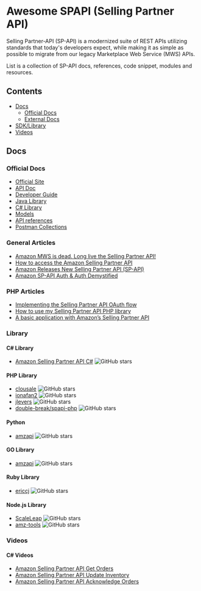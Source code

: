 # Awesome SPAPI (Selling Partner API)  

Selling Partner-API (SP-API) is a modernized suite of REST APIs utilizing standards that today's developers expect, while making it as simple as possible to migrate from our legacy Marketplace Web Service (MWS) APIs.

List is a collection of SP-API docs, references, code snippet, modules and resources.

## Contents

- [Docs](#docs)
  - [Official Docs](#official-docs)
  - [External Docs](#external-docs)
- [SDK/Library](#Library)
- [Videos](#videos)

## Docs

### Official Docs

- [Official Site]([https://github.com/amzn/selling-partner-api-docs](https://developer-docs.amazon.com/sp-api/))
- [API Doc]([https://github.com/amzn/selling-partner-api-docs](https://developer-docs.amazon.com/sp-api/docs))
- [Developer Guide]([https://github.com/amzn/selling-partner-api-docs/blob/main/guides/en-US/developer-guide/SellingPartnerApiDeveloperGuide.md](https://developer-docs.amazon.com/sp-api/docs/what-is-the-selling-partner-api))
- [Java Library](https://github.com/amzn/selling-partner-api-models/tree/main/clients/sellingpartner-api-aa-java)
- [C# Library](https://github.com/amzn/selling-partner-api-models/tree/main/clients/sellingpartner-api-aa-csharp)
- [Models ](https://github.com/amzn/selling-partner-api-models)
- [API references](https://github.com/amzn/selling-partner-api-docs/tree/main/references)
- [Postman Collections](https://github.com/amzn/selling-partner-api-models/tree/main/clients/postman-collections)

### General Articles 

- [Amazon MWS is dead. Long live the Selling Partner API!](https://jesseevers.com/new-amazon-seller-api/)
- [How to access the Amazon Selling Partner API](https://jesseevers.com/selling-partner-api-access/) 
- [Amazon Releases New Selling Partner API (SP-API)](https://blog.openbridge.com/amazon-releases-modern-selling-partner-api-sp-api-2a5641341c28)
- [Amazon SP-API Auth & Auth Demystified](https://marco-tibaldeschi.medium.com/amazon-sp-api-auth-auth-demystified-ab3bc746729b)

### PHP Articles 

- [Implementing the Selling Partner API OAuth flow](https://jesseevers.com/spapi-oauth/)
- [How to use my Selling Partner API PHP library](https://jesseevers.com/spapi-php-library/)
- [A basic application with Amazon’s Selling Partner API](https://jesseevers.com/spapi-first-application/)

### Library

#### C# Library

- [Amazon Selling Partner API C#](https://github.com/abuzuhri/Amazon-SP-API-CSharp) ![GitHub stars](https://img.shields.io/github/stars/abuzuhri/Amazon-SP-API-CSharp?style=plastic&logoWidth=1)

#### PHP Library

- [clousale](https://github.com/clousale/amazon-sp-api-php) ![GitHub stars](https://img.shields.io/github/stars/clousale/amazon-sp-api-php?style=plastic&logoWidth=1)
- [ionafan2](https://github.com/ionafan2/selling-partner-api-php-sandbox) ![GitHub stars](https://img.shields.io/github/stars/ionafan2/selling-partner-api-php-sandbox?style=plastic&logoWidth=1)
- [jlevers](https://github.com/jlevers/selling-partner-api) ![GitHub stars](https://img.shields.io/github/stars/jlevers/selling-partner-api?style=plastic&logoWidth=1)
- [double-break/spapi-php](https://github.com/double-break/spapi-php) ![GitHub stars](https://img.shields.io/github/stars/double-break/spapi-php?style=plastic&logoWidth=1)

#### Python

- [amzapi](https://github.com/saleweaver/python-amazon-sp-api) ![GitHub stars](https://img.shields.io/github/stars/saleweaver/python-amazon-sp-api?style=plastic&logoWidth=1)

#### GO Library

- [amzapi](https://github.com/amzapi/selling-partner-api-sdk) ![GitHub stars](https://img.shields.io/github/stars/amzapi/selling-partner-api-sdk?style=plastic&logoWidth=1)

#### Ruby Library

- [ericcj](https://github.com/ericcj/amz_sp_api) ![GitHub stars](https://img.shields.io/github/stars/ericcj/amz_sp_api?style=plastic&logoWidth=1)

#### Node.js Library

- [ScaleLeap](https://github.com/ScaleLeap/selling-partner-api-sdk) ![GitHub stars](https://img.shields.io/github/stars/ScaleLeap/selling-partner-api-sdk?style=plastic&logoWidth=1)
- [amz-tools](https://github.com/amz-tools/amazon-sp-api) ![GitHub stars](https://img.shields.io/github/stars/amz-tools/amazon-sp-api?style=plastic&logoWidth=1)

### Videos 

#### C# Videos

- [Amazon Selling Partner API Get Orders](https://www.youtube.com/watch?v=5clKZvJdPk8)
- [Amazon Selling Partner API Update Inventory](https://www.youtube.com/watch?v=jb4OtUKE2-Y)
- [Amazon Selling Partner API Acknowledge Orders](https://www.youtube.com/watch?v=mczbPja_OLs)

